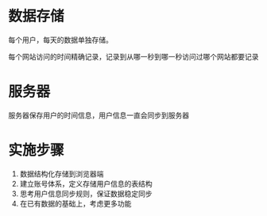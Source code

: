 # 数据存储
每个用户，每天的数据单独存储。

每个网站访问的时间精确记录，记录到从哪一秒到哪一秒访问过哪个网站都要记录
# 服务器
服务器保存用户的时间信息，用户信息一直会同步到服务器
# 实施步骤
1. 数据结构化存储到浏览器端
2. 建立账号体系，定义存储用户信息的表结构
3. 思考用户信息同步规则，保证数据稳定同步
4. 在已有数据的基础上，考虑更多功能